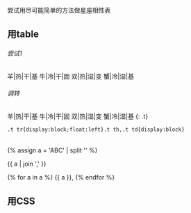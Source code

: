 尝试用尽可能简单的方法做星座相性表

## 用table
###### 尝试1

羊|热|干|基
牛|冷|干|固
双|热|湿|变
蟹|冷|湿|基

###### 调转

羊|热|干|基
牛|冷|干|固
双|热|湿|变
蟹|冷|湿|基
{: .t}

<style>
.t tr{display:block;float:left}.t th,.t td{display:block}
</style>

`.t tr{display:block;float:left}.t th,.t td{display:block}`

######

{% assign a = 'ABC' | split '' %}

{{ a | join ',' }}

{% for a in a %}
{{ a }},
{% endfor %}

## 用CSS
